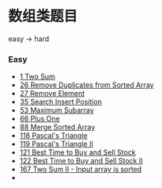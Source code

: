 # 数组类题目

easy -> hard

### Easy

* [1 Two Sum](./001%20Two%20Sum)
* [26 Remove Duplicates from Sorted Array](./026%20Remove%20Duplicates%20from%20Sorted%20Array)
* [27 Remove Element](./027%20Remove%20Element)
* [35 Search Insert Position](./035%20Search%20Insert%20Position)
* [53 Maximum Subarray](./053%20Maximum%20Subarray)
* [66 Plus One](./066%20Plus%20One)
* [88 Merge Sorted Array](./088%20Merge%20Sorted%20Array)
* [118 Pascal's Triangle](./118%20Pascal's%20Triangle)
* [119 Pascal's Triangle II](./119%20Pascal's%20Triangle%20II)
* [121 Best Time to Buy and Sell Stock](./121%20Best%20Time%20to%20Buy%20and%20Sell%20Stock)
* [122 Best Time to Buy and Sell Stock II](./122%20Best%20Time%20to%20Buy%20and%20Sell%20Stock%20II)
* [167 Two Sum II - Input array is sorted](./167%20Two%20Sum%20II%20-%20Input%20array%20is%20sorted)
* []()
